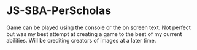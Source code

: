 # JS-SBA-PerScholas
Game can be played using the console or the on screen text.
Not perfect but was my best attempt at creating a game to the best of my current abilities.
Will be crediting creators of images at a later time.
